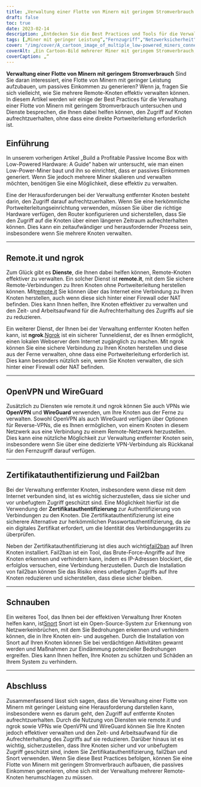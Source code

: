 ```yaml
---
title: „Verwaltung einer Flotte von Minern mit geringem Stromverbrauch: Ein Leitfaden für Fernzugriff und Sicherheit“
draft: false
toc: true
date: 2023-02-14
description: „Entdecken Sie die Best Practices und Tools für die Verwaltung einer Flotte von Minern mit geringem Stromverbrauch, darunter remote.it, ngrok, OpenVPN, WireGuard und mehr.“
tags: [„Miner mit geringer Leistung“,"Fernzugriff","Netzwerksicherheit",„openvpn“,„Drahtwächter“,"Schnauben",„ngrok“]
cover: "/img/cover/A_cartoon_image_of_multiple_low-powered_miners_connected.png"
coverAlt: „Ein Cartoon-Bild mehrerer Miner mit geringem Stromverbrauch, die mit den im Artikel besprochenen Tools mit einem Netzwerk-Hub verbunden sind.“
coverCaption: „“
---
```


**Verwaltung einer Flotte von Minern mit geringem Stromverbrauch**
Sind Sie daran interessiert, eine Flotte von Minern mit geringer Leistung aufzubauen, um passives Einkommen zu generieren? Wenn ja, fragen Sie sich vielleicht, wie Sie mehrere Remote-Knoten effektiv verwalten können. In diesem Artikel werden wir einige der Best Practices für die Verwaltung einer Flotte von Minern mit geringem Stromverbrauch untersuchen und Dienste besprechen, die Ihnen dabei helfen können, den Zugriff auf Knoten aufrechtzuerhalten, ohne dass eine direkte Portweiterleitung erforderlich ist.

## Einführung
In unserem vorherigen Artikel „Build a Profitable Passive Income Box with Low-Powered Hardware: A Guide“ haben wir untersucht, wie man einen Low-Power-Miner baut und ihn so einrichtet, dass er passives Einkommen generiert. Wenn Sie jedoch mehrere Miner skalieren und verwalten möchten, benötigen Sie eine Möglichkeit, diese effektiv zu verwalten.

Eine der Herausforderungen bei der Verwaltung entfernter Knoten besteht darin, den Zugriff darauf aufrechtzuerhalten. Wenn Sie eine herkömmliche Portweiterleitungseinrichtung verwenden, müssen Sie über die richtige Hardware verfügen, den Router konfigurieren und sicherstellen, dass Sie den Zugriff auf die Knoten über einen längeren Zeitraum aufrechterhalten können. Dies kann ein zeitaufwändiger und herausfordernder Prozess sein, insbesondere wenn Sie mehrere Knoten verwalten.

______

## Remote.it und ngrok

Zum Glück gibt es **Dienste**, die Ihnen dabei helfen können, Remote-Knoten effektiver zu verwalten. Ein solcher Dienst ist **remote.it**, mit dem Sie sichere Remote-Verbindungen zu Ihren Knoten ohne Portweiterleitung herstellen können. Mit[remote.it](https://www.remote.it/) Sie können über das Internet eine Verbindung zu Ihren Knoten herstellen, auch wenn diese sich hinter einer Firewall oder NAT befinden. Dies kann Ihnen helfen, Ihre Knoten effektiver zu verwalten und den Zeit- und Arbeitsaufwand für die Aufrechterhaltung des Zugriffs auf sie zu reduzieren.

Ein weiterer Dienst, der Ihnen bei der Verwaltung entfernter Knoten helfen kann, ist **ngrok**.[Ngrok](https://ngrok.com/) ist ein sicherer Tunneldienst, der es Ihnen ermöglicht, einen lokalen Webserver dem Internet zugänglich zu machen. Mit ngrok können Sie eine sichere Verbindung zu Ihren Knoten herstellen und diese aus der Ferne verwalten, ohne dass eine Portweiterleitung erforderlich ist. Dies kann besonders nützlich sein, wenn Sie Knoten verwalten, die sich hinter einer Firewall oder NAT befinden.

______

## OpenVPN und WireGuard

Zusätzlich zu Diensten wie remote.it und ngrok können Sie auch VPNs wie **OpenVPN** und **WireGuard** verwenden, um Ihre Knoten aus der Ferne zu verwalten. Sowohl OpenVPN als auch WireGuard verfügen über Optionen für Reverse-VPNs, die es Ihnen ermöglichen, von einem Knoten in diesem Netzwerk aus eine Verbindung zu einem Remote-Netzwerk herzustellen. Dies kann eine nützliche Möglichkeit zur Verwaltung entfernter Knoten sein, insbesondere wenn Sie über eine dedizierte VPN-Verbindung als Rückkanal für den Fernzugriff darauf verfügen.

______

## Zertifikatauthentifizierung und Fail2ban

Bei der Verwaltung entfernter Knoten, insbesondere wenn diese mit dem Internet verbunden sind, ist es wichtig sicherzustellen, dass sie sicher und vor unbefugtem Zugriff geschützt sind. Eine Möglichkeit hierfür ist die Verwendung der **Zertifikatauthentifizierung** zur Authentifizierung von Verbindungen zu den Knoten. Die Zertifikatauthentifizierung ist eine sicherere Alternative zur herkömmlichen Passwortauthentifizierung, da sie ein digitales Zertifikat erfordert, um die Identität des Verbindungsgeräts zu überprüfen.

Neben der Zertifikatauthentifizierung ist dies auch wichtig[fail2ban](https://www.fail2ban.org/wiki/index.php/Main_Page) auf Ihren Knoten installiert. Fail2ban ist ein Tool, das Brute-Force-Angriffe auf Ihre Knoten erkennen und verhindern kann, indem es IP-Adressen blockiert, die erfolglos versuchen, eine Verbindung herzustellen. Durch die Installation von fail2ban können Sie das Risiko eines unbefugten Zugriffs auf Ihre Knoten reduzieren und sicherstellen, dass diese sicher bleiben.

______

## Schnauben

Ein weiteres Tool, das Ihnen bei der effektiven Verwaltung Ihrer Knoten helfen kann, ist[Snort](https://www.snort.org/) Snort ist ein Open-Source-System zur Erkennung von Netzwerkeinbrüchen, mit dem Sie Bedrohungen erkennen und verhindern können, die in Ihre Knoten ein- und ausgehen. Durch die Installation von Snort auf Ihren Knoten können Sie bei verdächtigen Aktivitäten gewarnt werden und Maßnahmen zur Eindämmung potenzieller Bedrohungen ergreifen. Dies kann Ihnen helfen, Ihre Knoten zu schützen und Schäden an Ihrem System zu verhindern.

______

## Abschluss

Zusammenfassend lässt sich sagen, dass die Verwaltung einer Flotte von Minern mit geringer Leistung eine Herausforderung darstellen kann, insbesondere wenn es darum geht, den Zugriff auf entfernte Knoten aufrechtzuerhalten. Durch die Nutzung von Diensten wie remote.it und ngrok sowie VPNs wie OpenVPN und WireGuard können Sie Ihre Knoten jedoch effektiver verwalten und den Zeit- und Arbeitsaufwand für die Aufrechterhaltung des Zugriffs auf sie reduzieren. Darüber hinaus ist es wichtig, sicherzustellen, dass Ihre Knoten sicher und vor unbefugtem Zugriff geschützt sind, indem Sie Zertifikatauthentifizierung, fail2ban und Snort verwenden. Wenn Sie diese Best Practices befolgen, können Sie eine Flotte von Minern mit geringem Stromverbrauch aufbauen, die passives Einkommen generieren, ohne sich mit der Verwaltung mehrerer Remote-Knoten herumschlagen zu müssen.
